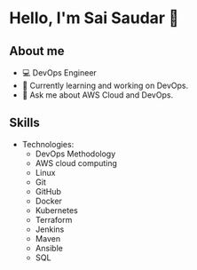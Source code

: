 
# Hello, I'm Sai Saudar 👋

## About me
- 💻 DevOps Engineer
- 🌱 Currently learning and working on DevOps.
- 💬 Ask me about AWS Cloud and DevOps.

## Skills
- Technologies:
    - DevOps Methodology 
    - AWS cloud computing
    - Linux
    - Git
    - GitHub
    - Docker
    - Kubernetes
    - Terraform
    - Jenkins
    - Maven
    - Ansible
    - SQL



